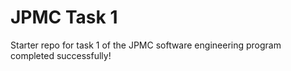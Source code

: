 # JPMC Task 1
Starter repo for task 1 of the JPMC software engineering program completed successfully!
